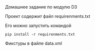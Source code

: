 Домашнее задание по модулю D3 

Проект содержит файл  requirenments.txt

Его можно запустить командой 

    pip install -r requirenments.txt

Фикстуры в файле data.xml
